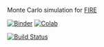 Monte Carlo simulation for [FIRE](https://www.playingwithfire.co/whatisfire)


[![Binder](https://mybinder.org/badge_logo.svg)](https://mybinder.org/v2/gh/okigan/McFire/master?filepath=mcfire/mcfire.ipynb)
[![Colab](https://colab.research.google.com/assets/colab-badge.svg)](https://colab.research.google.com/github/okigan/McFire/blob/master/mcfire/mcfire.ipynb)

[![Build Status](https://travis-ci.org/okigan/McFire.svg?branch=master)](https://travis-ci.org/okigan/McFire)

